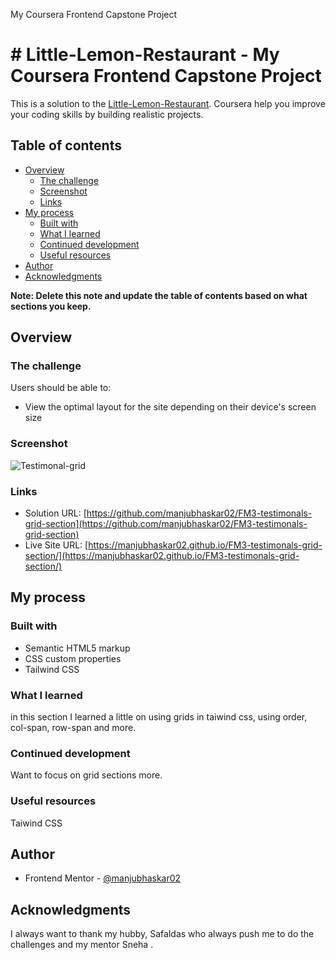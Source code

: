 
 My Coursera Frontend Capstone Project

 # # Little-Lemon-Restaurant -  My Coursera Frontend Capstone Project

This is a solution to the [Little-Lemon-Restaurant](https://www.coursera.org/learn/meta-front-end-developer-capstone/peer/KORh6/booking-a-table-on-the-little-lemon-website). Coursera help you improve your coding skills by building realistic projects. 

## Table of contents

- [Overview](#overview)
  - [The challenge](#the-challenge)
  - [Screenshot](#screenshot)
  - [Links](#links)
- [My process](#my-process)
  - [Built with](#built-with)
  - [What I learned](#what-i-learned)
  - [Continued development](#continued-development)
  - [Useful resources](#useful-resources)
- [Author](#author)
- [Acknowledgments](#acknowledgments)

**Note: Delete this note and update the table of contents based on what sections you keep.**

## Overview

### The challenge

Users should be able to:

- View the optimal layout for the site depending on their device's screen size

### Screenshot

![Testimonal-grid](../i.png)


### Links

- Solution URL: [https://github.com/manjubhaskar02/FM3-testimonals-grid-section](https://github.com/manjubhaskar02/FM3-testimonals-grid-section)
- Live Site URL: [https://manjubhaskar02.github.io/FM3-testimonals-grid-section/](https://manjubhaskar02.github.io/FM3-testimonals-grid-section/)

## My process

### Built with

- Semantic HTML5 markup
- CSS custom properties
- Tailwind CSS
### What I learned

in this section I learned a little on using  grids in taiwind css, using order, col-span, row-span and more.


### Continued development

Want to focus on grid sections more.
### Useful resources

Taiwind CSS
## Author

- Frontend Mentor - [@manjubhaskar02](https://www.frontendmentor.io/profile/manjubhaskar02)


## Acknowledgments

I always want to thank my hubby, Safaldas who always push me to do the challenges and my mentor Sneha .

